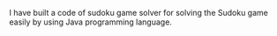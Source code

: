 I have built a code of sudoku game solver for solving the Sudoku game easily by using Java programming language.
